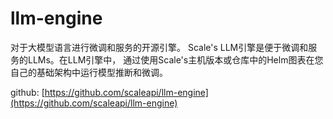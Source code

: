# llm-engine

对于大模型语言进行微调和服务的开源引擎。
Scale's LLM引擎是便于微调和服务的LLMs。在LLM引擎中，
通过使用Scale's主机版本或仓库中的Helm图表在您自己的基础架构中运行模型推断和微调。

github: [https://github.com/scaleapi/llm-engine](https://github.com/scaleapi/llm-engine)